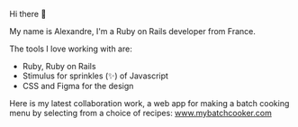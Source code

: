 Hi there 👋

My name is Alexandre, I'm a Ruby on Rails developer from France.

The tools I love working with are:

- Ruby, Ruby on Rails
- Stimulus for sprinkles (✨) of Javascript
- CSS and Figma for the design

Here is my latest collaboration work, a web app for making a batch cooking menu by selecting from a choice of recipes:
www.mybatchcooker.com

